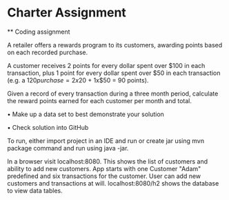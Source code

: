 # Charter Assignment
** Coding assignment

A retailer offers a rewards program to its customers, awarding points based on each recorded purchase.

A customer receives 2 points for every dollar spent over $100 in each transaction, plus 1 point for every dollar spent over $50 in each transaction
(e.g. a $120 purchase = 2x$20 + 1x$50 = 90 points).

Given a record of every transaction during a three month period, calculate the reward points earned for each customer per month and total.

• Make up a data set to best demonstrate your solution

• Check solution into GitHub

To run, either import project in an IDE and run or create jar using mvn package command and run using java -jar.

In a browser visit localhost:8080. This shows the list of customers and ability to add new customers.
App starts with one Customer "Adam" predefined and six transactions for the customer. User can add new customers and transactions at will.
localhost:8080/h2 shows the database to view data tables. 
